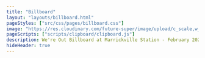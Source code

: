 ```yaml
---
title: "Billboard"
layout: "layouts/billboard.html"
pageStyles: ["src/css/pages/billboard.css"]
image: "https://res.cloudinary.com/future-super/image/upload/c_scale,w_1200/v1621321569/billboard-may2021.png"
pageScripts: ["scripts/clipboard/clipboard.js"]
description: We're Out Billboard at Marrickville Station - February 2021
hideHeader: true
---
```

